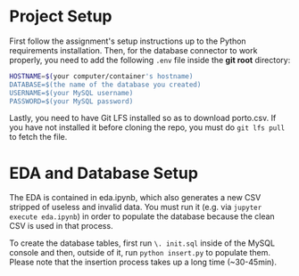 
# Project Setup

First follow the assignment's setup instructions up to the Python requirements installation. Then, for the database connector to work properly, you need to add the following `.env` file inside the **git root** directory:

```sh
HOSTNAME=$(your computer/container's hostname)
DATABASE=$(the name of the database you created)
USERNAME=$(your MySQL username)
PASSWORD=$(your MySQL password)
```

Lastly, you need to have Git LFS installed so as to download porto.csv. If you have not installed it before cloning the repo, you must do `git lfs pull` to fetch the file.

# EDA and Database Setup

The EDA is contained in eda.ipynb, which also generates a new CSV stripped of useless and invalid data. You must run it (e.g. via `jupyter execute eda.ipynb`) in order to populate the database because the clean CSV is used in that process.

To create the database tables, first run `\. init.sql` inside of the MySQL console and then, outside of it, run `python insert.py` to populate them. Please note that the insertion process takes up a long time (~30-45min).
